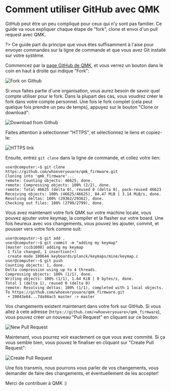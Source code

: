 # Comment utiliser GitHub avec QMK

GitHub peut être un peu compliqué pour ceux qui n'y sont pas familier. Ce guide va vous expliquer chaque étape de "fork", clone et envoi d'un pull request avec QMK.

?> Ce guide part du principe que vous êtes suffisamment à l'aise pour envoyer commandes sur la ligne de commande et que vous avez Git installé sur votre système.

Commencez par la [page GitHub de QMK](https://github.com/qmk/qmk_firmware), et vous verrez un bouton dans le coin en haut à droite qui indique "Fork":

![Fork on Github](http://i.imgur.com/8Toomz4.jpg)

Si vous faites partie d'une organisation, vous aurez besoin de savoir quel compte utiliser pour le fork. Dans la plupart des cas, vous voudrez créer le fork dans votre compte personnel. Une fois le fork complet (cela peut quelque fois prendre un peu de temps), appuyez sur le bouton "Clone or download":

![Download from Github](http://i.imgur.com/N1NYcSz.jpg)

Faites attention à sélectionner "HTTPS", et sélectionnez le liens et copiez-le:

![HTTPS link](http://i.imgur.com/eGO0ohO.jpg)

Ensuite, entrez `git clone` dans la ligne de commande, et collez votre lien:

```
user@computer:~$ git clone https://github.com/whoeveryouare/qmk_firmware.git
Cloning into 'qmk_firmware'...
remote: Counting objects: 46625, done.
remote: Compressing objects: 100% (2/2), done.
remote: Total 46625 (delta 0), reused 0 (delta 0), pack-reused 46623
Receiving objects: 100% (46625/46625), 84.47 MiB | 3.14 MiB/s, done.
Resolving deltas: 100% (29362/29362), done.
Checking out files: 100% (2799/2799), done.
```

Vous avez maintenant votre fork QMK sur votre machine locale, vous pouvez ajouter votre keymap, la compiler et la flasher sur votre board. Une fois heureux avec vos changements, vous pouvez les ajouter, commit, et pousser vers votre fork comme suit:

```
user@computer:~$ git add .
user@computer:~$ git commit -m "adding my keymap"
[master cccb1608] adding my keymap
 1 file changed, 1 insertion(+)
 create mode 100644 keyboards/planck/keymaps/mine/keymap.c
user@computer:~$ git push
Counting objects: 1, done.
Delta compression using up to 4 threads.
Compressing objects: 100% (1/1), done.
Writing objects: 100% (1/1), 1.64 KiB | 0 bytes/s, done.
Total 1 (delta 1), reused 0 (delta 0)
remote: Resolving deltas: 100% (1/1), completed with 1 local objects.
To https://github.com/whoeveryouare/qmk_firmware.git
 + 20043e64...7da94ac5 master -> master
```

Vos changements existent maintenant dans votre fork sur GitHub. Si vous allez à cete adresse (`https://github.com/<whoeveryouare>/qmk_firmware`), vous pouvez créer un nouveau "Pull Request" en cliquant sur ce bouton:

![New Pull Request](http://i.imgur.com/DxMHpJ8.jpg)

Maintenant, vous pourrez voir exactement ce que vous avez commité. Si ça vous semble bien, vous pouvez le finaliser en cliquant sur "Create Pull Request":

![Create Pull Request](http://i.imgur.com/Ojydlaj.jpg)

Une fois transmis, nous pourrons vous parler de vos changements, vous demander de faire des changements, et éventuellement de les accepter!

Merci de contribuer à QMK :)
